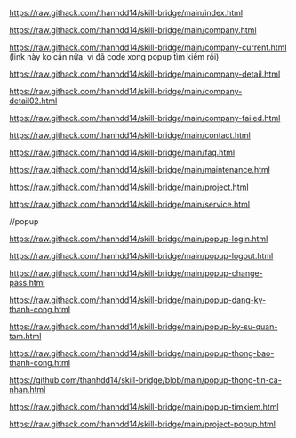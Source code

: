 https://raw.githack.com/thanhdd14/skill-bridge/main/index.html

https://raw.githack.com/thanhdd14/skill-bridge/main/company.html

https://raw.githack.com/thanhdd14/skill-bridge/main/company-current.html     (link này ko cần nữa, vì đã code xong popup tìm kiếm rồi)

https://raw.githack.com/thanhdd14/skill-bridge/main/company-detail.html

https://raw.githack.com/thanhdd14/skill-bridge/main/company-detail02.html

https://raw.githack.com/thanhdd14/skill-bridge/main/company-failed.html

https://raw.githack.com/thanhdd14/skill-bridge/main/contact.html

https://raw.githack.com/thanhdd14/skill-bridge/main/faq.html

https://raw.githack.com/thanhdd14/skill-bridge/main/maintenance.html

https://raw.githack.com/thanhdd14/skill-bridge/main/project.html

https://raw.githack.com/thanhdd14/skill-bridge/main/service.html




//popup

https://raw.githack.com/thanhdd14/skill-bridge/main/popup-login.html

https://raw.githack.com/thanhdd14/skill-bridge/main/popup-logout.html

https://raw.githack.com/thanhdd14/skill-bridge/main/popup-change-pass.html

https://raw.githack.com/thanhdd14/skill-bridge/main/popup-dang-ky-thanh-cong.html

https://raw.githack.com/thanhdd14/skill-bridge/main/popup-ky-su-quan-tam.html

https://raw.githack.com/thanhdd14/skill-bridge/main/popup-thong-bao-thanh-cong.html

https://github.com/thanhdd14/skill-bridge/blob/main/popup-thong-tin-ca-nhan.html

https://raw.githack.com/thanhdd14/skill-bridge/main/popup-timkiem.html

https://raw.githack.com/thanhdd14/skill-bridge/main/project-popup.html
